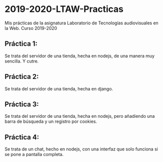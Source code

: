 # 2019-2020-LTAW-Practicas
Mis prácticas de la asignatura Laboratorio de Tecnologías audiovisuales en la Web. Curso 2019-2020

## Práctica 1:

Se trata del servidor de una tienda, hecha en nodejs, de una manera muy sencilla. Y cutre.

## Práctica 2:

Se trata del servidor de una tienda, hecha en django.

## Práctica 3:

Se trata del servidor de una tienda, hecha en nodejs, pero añadiendo una barra de búsqueda y un registro por cookies.

## Práctica 4:

Se trata de un chat, hecho en nodejs, con una interfaz que solo funciona si se pone a pantalla completa.
